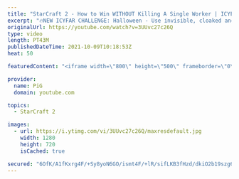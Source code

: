 ```yaml
---
title: "StarCraft 2 - How to Win WITHOUT Killing A Single Worker | ICYFAR \"Rules of Engagement\" Compilation"
excerpt: "🔥NEW ICYFAR CHALLENGE: Halloween - Use invisible, cloaked and burrowed units to scare your opponent out of the game! Send submissions to eonblu95@gmail.com as attachment AND only ICYFAR as the subject. Max 1 replay per person. Latest submission is on the 30th October  0:00 Game 1: Widow Mines vs the"
originalUrl: https://youtube.com/watch?v=3UUvc27c26Q
type: video
length: PT43M
publishedDateTime: 2021-10-09T10:18:53Z
heat: 50

featuredContent: "<iframe width=\"800\" height=\"500\" frameborder=\"0\" src=\"https://www.youtube.com/embed/3UUvc27c26Q\" allow=\"accelerometer; autoplay; encrypted-media; gyroscope; picture-in-picture\" allowfullscreen></iframe>"

provider:
  name: PiG
  domain: youtube.com

topics:
  - StarCraft 2

images:
  - url: https://i.ytimg.com/vi/3UUvc27c26Q/maxresdefault.jpg
    width: 1280
    height: 720
    isCached: true

secured: "6OfK/A1fKxrg4F/+Sy8yoN6GO/ismt4F/+lR/sifLKB3fHzd/dkiO2b19szg6itXFleTUeq1vIQxgtsaAg25eZeP1txhnNG+a2MX4B/bgEwbEGB+IM/Pju5JduSoFxxturF5y0OYMWQ+LexCSZ/5wap4bKIhN4GMp8BIzP4ln+KG2Sp9Yefz5r2rG5RGhwROkPkokYAS3tiyNEcv7WljxcyUrYNh9FTBO4CXpgeyevHcV8QPopRW2yxcLDNpoNZy9+oMys/sEPvOdsnidDY0H26foEzxupZ+Ap5ToP78aABK9NM5Ka4ZhT3YU+Rt4zR+F5Z221XxiicGoYLiSQiizRk44s+OpgNI9podxtpBzrZ26/LyJOSFTLH48turUVG8dVxZw1y8NcJgnL+V/jIiX5Y+M7Ac9dV4Ms7TefgKSig=;1+PWQwRXDrYhZER0pDR5dw=="
---
```


